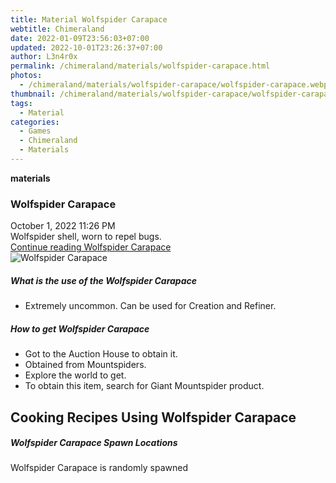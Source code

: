 ```yaml
---
title: Material Wolfspider Carapace
webtitle: Chimeraland
date: 2022-01-09T23:56:03+07:00
updated: 2022-10-01T23:26:37+07:00
author: L3n4r0x
permalink: /chimeraland/materials/wolfspider-carapace.html
photos:
  - /chimeraland/materials/wolfspider-carapace/wolfspider-carapace.webp
thumbnail: /chimeraland/materials/wolfspider-carapace/wolfspider-carapace.webp
tags:
  - Material
categories:
  - Games
  - Chimeraland
  - Materials
---
```


<section id="bootstrap-wrapper">
  <link
    rel="stylesheet"
    href="https://cdn.statically.io/gh/dimaslanjaka/Web-Manajemen/40ac3225/css/bootstrap-4.5-wrapper.css"
  />
  <div
    class="row g-0 border rounded overflow-hidden flex-md-row mb-4 shadow-sm position-relative"
  >
    <div class="col p-4 d-flex flex-column position-static">
      <strong class="d-inline-block mb-2 text-success">materials</strong>
      <h3 class="mb-0">Wolfspider Carapace</h3>
      <div class="mb-1 text-muted">October 1, 2022 11:26 PM</div>
      <div class="mb-2 border p-1">Wolfspider shell, worn to repel bugs.</div>
      <a
        href="/chimeraland/materials/wolfspider-carapace.html"
        class="stretched-link d-none"
        >Continue reading Wolfspider Carapace</a
      >
    </div>
    <div class="col-auto d-none d-lg-block">
      <img
        src="/chimeraland/materials/wolfspider-carapace/wolfspider-carapace.webp"
        alt="Wolfspider Carapace"
      />
    </div>
  </div>
  <div class="row">
    <div class="col-lg-6 col-12 mb-2">
      <div class="card">
        <div class="card-body">
          <h5 class="card-title">What is the use of the Wolfspider Carapace</h5>
          <div class="card-text">
            <ul>
              <li>Extremely uncommon. Can be used for Creation and Refiner.</li>
            </ul>
          </div>
        </div>
      </div>
    </div>
    <div class="col-lg-6 col-12 mb-2">
      <div class="card">
        <div class="card-body">
          <h5 class="card-title">How to get Wolfspider Carapace</h5>
          <div class="card-text">
            <ul>
              <li>Got to the Auction House to obtain it.</li>
              <li>Obtained from Mountspiders.</li>
              <li>Explore the world to get.</li>
              <li>
                To obtain this item, search for Giant Mountspider product.
              </li>
            </ul>
          </div>
        </div>
      </div>
    </div>
    <div class="col-lg-6 col-12 mb-2">
      <h2 id="cookable">Cooking Recipes Using Wolfspider Carapace</h2>
    </div>
    <div class="col-12 mb-2">
      <h5>Wolfspider Carapace Spawn Locations</h5>
      <p>Wolfspider Carapace is randomly spawned</p>
    </div>
  </div>
</section>